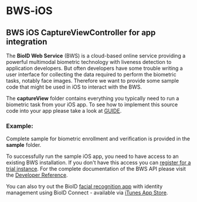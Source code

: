 # BWS-iOS 

## BWS iOS CaptureViewController for app integration

The **BioID Web Service** (BWS) is a cloud-based online service providing a powerful multimodal biometric technology with liveness detection 
to application developers. But often developers have some trouble writing a user interface for collecting the data required to perform the biometric tasks, 
notably face images. Therefore we want to provide some sample code that might be used in iOS to interact with the BWS.

The **captureView** folder contains everything you typically need to run a biometric task from your iOS app. To see how to implement this source code into your app please take a look at [GUIDE](GUIDE.md). 

### Example:
Complete sample for biometric enrollment and verification is provided in the **sample** folder.

To successfully run the sample iOS app, you need to have access to an existing BWS installation. If you don't have this access you can [register for a trial instance](https://bwsportal.bioid.com/register).
For the complete documentation of the BWS API please visit the [Developer Reference](https://developer.bioid.com/bwsreference).

You can also try out the BioID [facial recognition app](https://www.bioid.com/facial-recognition-app) with identity management using BioID Connect - available via [iTunes App Store](https://itunes.apple.com/us/app/bioid-facial-recognition-authenticator/id1054317153).